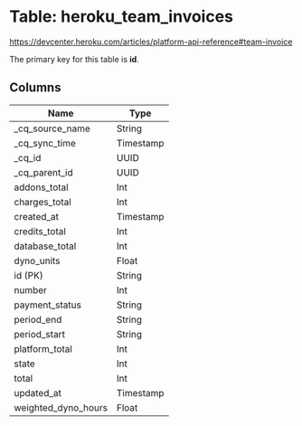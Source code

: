 # Table: heroku_team_invoices

https://devcenter.heroku.com/articles/platform-api-reference#team-invoice

The primary key for this table is **id**.



## Columns
| Name          | Type          |
| ------------- | ------------- |
|_cq_source_name|String|
|_cq_sync_time|Timestamp|
|_cq_id|UUID|
|_cq_parent_id|UUID|
|addons_total|Int|
|charges_total|Int|
|created_at|Timestamp|
|credits_total|Int|
|database_total|Int|
|dyno_units|Float|
|id (PK)|String|
|number|Int|
|payment_status|String|
|period_end|String|
|period_start|String|
|platform_total|Int|
|state|Int|
|total|Int|
|updated_at|Timestamp|
|weighted_dyno_hours|Float|